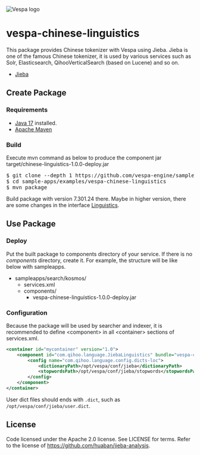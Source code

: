 
<!-- Copyright Vespa.ai. Licensed under the terms of the Apache 2.0 license. See LICENSE in the project root. -->

![Vespa logo](https://vespa.ai/assets/vespa-logo-color.png)

# vespa-chinese-linguistics
This package provides Chinese tokenizer with Vespa using Jieba.
Jieba is one of the famous Chinese tokenizer,
it is used by various services such as
Solr, Elasticsearch, QihooVerticalSearch (based on Lucene) and so on.

* [Jieba](https://github.com/huaban/jieba-analysis)


## Create Package


### Requirements
* [Java 17](https://openjdk.org/projects/jdk/17/) installed.
* [Apache Maven](https://maven.apache.org/install.html) 


### Build
Execute mvn command as below to produce the component jar target/chinese-linguistics-1.0.0-deploy.jar

<pre data-test="exec">
$ git clone --depth 1 https://github.com/vespa-engine/sample-apps.git
$ cd sample-apps/examples/vespa-chinese-linguistics
$ mvn package
</pre>

Build package with version 7.301.24 there.
Maybe in higher version, there are some changes in the interface [Linguistics](https://github.com/vespa-engine/vespa/blob/master/linguistics/src/main/java/com/yahoo/language/Linguistics.java).


## Use Package


### Deploy
Put the built package to components directory of your service.
If there is no _components_ directory, create it.
For example, the structure will be like below with sampleapps.

* sampleapps/search/kosmos/
    * services.xml
    * components/
        * vespa-chinese-linguistics-1.0.0-deploy.jar


### Configuration

Because the package will be used by searcher and indexer,
it is recommended to define &lt;component&gt; in all &lt;container&gt; sections of services.xml.

```xml
<container id="mycontainer" version="1.0">
    <component id="com.qihoo.language.JiebaLinguistics" bundle="vespa-chinese-linguistics" >
        <config name="com.qihoo.language.config.dicts-loc">
            <dictionaryPath>/opt/vespa/conf/jieba</dictionaryPath>
            <stopwordsPath>/opt/vespa/conf/jieba/stopwords</stopwordsPath>
        </config>
    </component>
</container>
```

User dict files should ends with `.dict`, such as `/opt/vespa/conf/jieba/user.dict`.

## License
Code licensed under the Apache 2.0 license. See LICENSE for terms.
Refer to the license of https://github.com/huaban/jieba-analysis.
